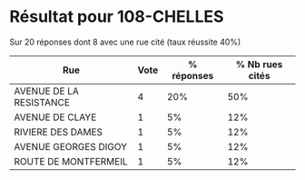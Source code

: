 # Résultat pour 108-CHELLES

Sur 20 réponses dont 8 avec une rue cité (taux réussite 40%)

| Rue | Vote | % réponses | % Nb rues cités|
|-----|------|------------|----------------|
| AVENUE DE LA RESISTANCE | 4 | 20% | 50%|
| AVENUE DE CLAYE | 1 | 5% | 12%|
| RIVIERE DES DAMES | 1 | 5% | 12%|
| AVENUE GEORGES DIGOY | 1 | 5% | 12%|
| ROUTE DE MONTFERMEIL | 1 | 5% | 12%|
